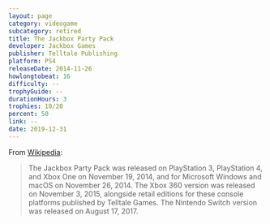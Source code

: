 ```yaml
---
layout: page
category: videogame
subcategory: retired
title: The Jackbox Party Pack
developer: Jackbox Games
publisher: Telltale Publishing
platform: PS4
releaseDate: 2014-11-26
howlongtobeat: 16
difficulty: --
trophyGuide: --
durationHours: 3
trophies: 10/20
percent: 50
link: --
date: 2019-12-31
---
```


From [Wikipedia](https://en.wikipedia.org/wiki/The_Jackbox_Party_Pack#The_Jackbox_Party_Pack_(2014)):

> The Jackbox Party Pack was released on PlayStation 3, PlayStation 4, and Xbox One on November 19, 2014, and for Microsoft Windows and macOS on November 26, 2014. The Xbox 360 version was released on November 3, 2015, alongside retail editions for these console platforms published by Telltale Games. The Nintendo Switch version was released on August 17, 2017.
